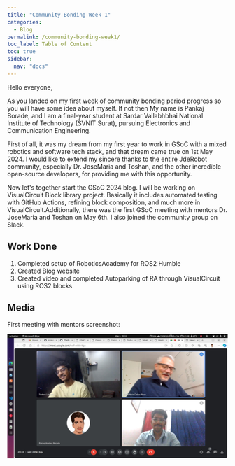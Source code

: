 ```yaml
---
title: "Community Bonding Week 1"
categories:
  - Blog
permalink: /community-bonding-week1/
toc_label: Table of Content
toc: true
sidebar:
  nav: "docs"
---
```

Hello everyone,

As you landed on my first week of community bonding period progress so you will have some idea about myself. If not then My name is Pankaj Borade, and I am a final-year student at Sardar Vallabhbhai National Institute of Technology (SVNIT Surat), pursuing Electronics and Communication Engineering. 

First of all, it was my dream from my first year to work in GSoC with a mixed robotics and software tech stack, and that dream came true on 1st May 2024. I would like to extend my sincere thanks to the entire JdeRobot community, especially Dr. JoseMaria and Toshan, and the other incredible open-source developers, for providing me with this opportunity. 

Now let's together start the GSoC 2024 blog. I will be working on VisualCircuit Block library project. Basically it includes automated testing with GitHub Actions, refining block composition, and much more in VisualCircuit.Additionally, there was the first GSoC meeting with mentors Dr. JoseMaria and Toshan on May 6th. I also joined the community group on Slack.


## Work Done
1. Completed setup of RoboticsAcademy for ROS2 Humble
2. Created Blog website
3. Created video and completed Autoparking of RA through VisualCircuit using ROS2 blocks.

## Media

First meeting with mentors screenshot: 

<!-- <img src="../assets/images/meetone.jpg" width=50% height=50%> -->
![Firstmeet](../assets/images/meetone.jpg)
